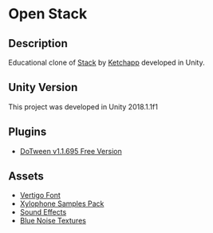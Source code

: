 # Open Stack

## Description 
Educational clone of [Stack](https://itunes.apple.com/gb/app/stack/id1080487957?mt=8) by [Ketchapp](http://www.ketchappstudio.com/) developed in Unity.

## Unity Version
This project was developed in Unity 2018.1.1f1 

## Plugins
* [DoTween v1.1.695 Free Version](http://dotween.demigiant.com/) 

## Assets
* [Vertigo Font](https://www.1001freefonts.com/vertigo-font.font)
* [Xylophone Samples Pack](https://soundpacks.com/free-sound-packs/xylophone-samples-pack/)
* [Sound Effects](https://freesound.org/browse/tags/sound-effects/)
* [Blue Noise Textures](http://momentsingraphics.de/?p=127)



    